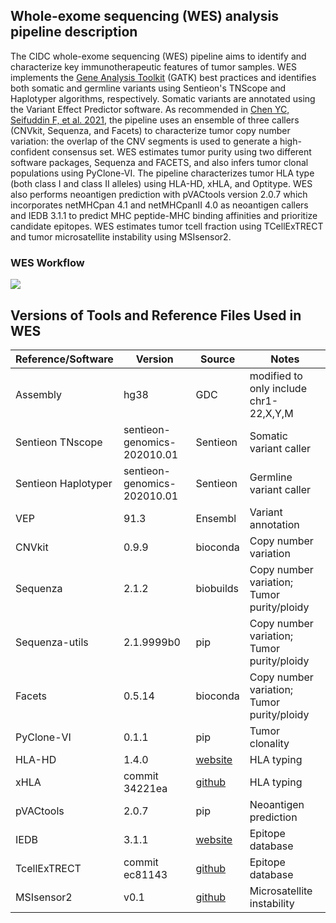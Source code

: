 ## Whole-exome sequencing (WES) analysis pipeline description

The CIDC whole-exome sequencing (WES) pipeline aims to identify and characterize key immunotherapeutic features of tumor samples.  WES implements the [Gene Analysis Toolkit](https://gatk.broadinstitute.org/hc/en-us) (GATK) best practices and identifies both somatic and germline variants using Sentieon's TNScope and Haplotyper algorithms, respectively.  Somatic variants are annotated using the Variant Effect Predictor software.  As recommended in [Chen YC, Seifuddin F, et al. 2021](https://www.biorxiv.org/content/10.1101/2021.02.18.431906v1.full), the pipeline uses an ensemble of three callers (CNVkit, Sequenza, and Facets) to characterize tumor copy number variation:  the overlap of the CNV segments is used to generate a high-confident consensus set.  WES estimates tumor purity using two different software packages, Sequenza and FACETS, and also infers tumor clonal populations using PyClone-VI. The pipeline characterizes tumor HLA type (both class I and class II alleles) using HLA-HD, xHLA, and Optitype.  WES also performs neoantigen prediction with pVACtools version 2.0.7 which incorporates netMHCpan 4.1 and netMHCpanII 4.0 as neoantigen callers and IEDB 3.1.1 to predict MHC peptide-MHC binding affinities and prioritize candidate epitopes.  WES estimates tumor tcell fraction using TCellExTRECT and tumor microsatellite instability using MSIsensor2.

### WES Workflow

![](https://raw.githubusercontent.com/CIMAC-CIDC/cidc-ngs-pipeline-api/master/cidc_ngs_pipeline_api/wes/imgs/wes.png)


## Versions of Tools and Reference Files Used in WES

| Reference/Software | Version | Source | Notes |
|--|--|--|--|
| Assembly | hg38 | GDC | modified to only include chr1-22,X,Y,M |
| Sentieon TNscope | sentieon-genomics-202010.01 | Sentieon | Somatic variant caller |
| Sentieon Haplotyper | sentieon-genomics-202010.01 | Sentieon | Germline variant caller |
| VEP  | 91.3  | Ensembl  | Variant annotation |
| CNVkit | 0.9.9 | bioconda | Copy number variation | 
| Sequenza | 2.1.2 | biobuilds  | Copy number variation; Tumor purity/ploidy |
| Sequenza-utils | 2.1.9999b0 | pip  | Copy number variation; Tumor purity/ploidy |
| Facets | 0.5.14  | bioconda | Copy number variation; Tumor purity/ploidy |
| PyClone-VI  | 0.1.1  | pip | Tumor clonality |
| HLA-HD | 1.4.0 | [website](https://www.genome.med.kyoto-u.ac.jp/HLA-HD/) | HLA typing |
| xHLA | commit 34221ea | [github](https://github.com/humanlongevity/HLA) | HLA typing |
| pVACtools  | 2.0.7 | pip | Neoantigen prediction |
| IEDB | 3.1.1 | [website](https://downloads.iedb.org/tools/mhci/3.1.1/)| Epitope database |
| TcellExTRECT | commit ec81143 | [github](https://github.com/McGranahanLab/TcellExTRECT)| Epitope database |
| MSIsensor2 | v0.1  | [github](https://github.com/niu-lab/msisensor2.git) |  Microsatellite instability |
